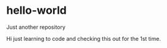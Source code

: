 # hello-world
Just another repository

Hi just learning to code and checking this out for the 1st time. 
